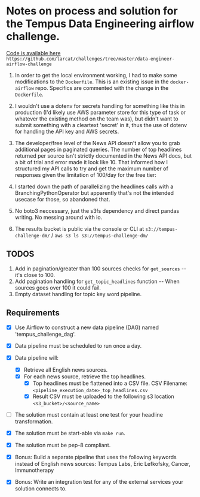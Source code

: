 # Notes on process and solution for the Tempus Data Engineering airflow challenge.

[Code is available here](https://github.com/larcat/challenges/tree/master/data-engineer-airflow-challenge)
  `https://github.com/larcat/challenges/tree/master/data-engineer-airflow-challenge`

1. In order to get the local environment working, I had to make some modifications to the `Dockerfile`. This is an existing issue in the `docker-airflow` repo. Specifics are commented with the change in the `Dockerfile`.

2. I wouldn't use a dotenv for secrets handling for something like this in production (I'd likely use AWS parameter store for this type of task or whatever the existing method on the team was), but didn't want to submit something with a cleartext 'secret' in it, thus the use of dotenv for handling the API key and AWS secrets.

3. The developer/free level of the News API doesn't allow you to grab additional pages in paginated queries. The number of top headlines returned per source isn't strictly documented in the News API docs, but a bit of trial and error made it look like 10. That informed how I structured my API calls to try and get the maximum number of responses given the limitation of 100/day for the free tier:

4. I started down the path of parallelizing the headlines calls with a BranchingPythonOperator but apparently that's not the intended usecase for those, so abandoned that.

5. No boto3 neccessary, just the s3fs dependency and direct pandas writing. No messing around with io.

6. The results bucket is public via the console or CLI at `s3://tempus-challenge-dm/` / `aws s3 ls s3://tempus-challenge-dm/`



## TODOS
1. Add in pagination/greater than 100 sources checks for `get_sources` -- it's close to 100.
2. Add pagination handling for `get_topic_headlines` function -- When sources goes over 100 it could fail.
3. Empty dataset handling for topic key word pipeline.

## Requirements
- [x] Use Airflow to construct a new data pipeline (DAG) named 'tempus_challenge_dag'.
- [x] Data pipeline must be scheduled to run once a day.
- [x] Data pipeline will:
  - [x] Retrieve all English news sources.
  - [x] For each news source, retrieve the top headlines.
    - [x] Top headlines must be flattened into a CSV file. CSV Filename: `<pipeline_execution_date>_top_headlines.csv`
    - [x] Result CSV must be uploaded to the following s3 location `<s3_bucket>/<source_name>`
- [ ] The solution must contain at least one test for your headline transformation.
- [x] The solution must be start-able via `make run`.
- [x] The solution must be pep-8 compliant.
- [x] Bonus: Build a separate pipeline that uses the following keywords instead of English news sources: Tempus Labs, Eric Lefkofsky, Cancer, Immunotherapy
- [x] Bonus: Write an integration test for any of the external services your solution connects to.


